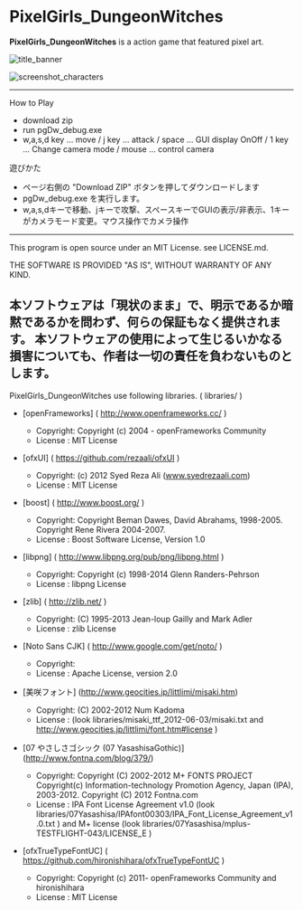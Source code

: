 PixelGirls_DungeonWitches
===========================

**PixelGirls_DungeonWitches** is a action game that featured pixel art.


![title_banner](https://github.com/doc1oo/PixelGirls_DungeonWitches/wiki/img/title_banner.png)

![screenshot_characters](https://github.com/doc1oo/PixelGirls_DungeonWitches/wiki/img/screenshot_char.png)

---

How to Play

- download zip
- run pgDw_debug.exe
- w,a,s,d key ... move / j key ... attack / space ... GUI display OnOff / 1 key ... Change camera mode / mouse ... control camera

遊びかた
- ページ右側の "Download ZIP" ボタンを押してダウンロードします
- pgDw_debug.exe を実行します。
- w,a,s,dキーで移動、jキーで攻撃、スペースキーでGUIの表示/非表示、1キーがカメラモード変更。マウス操作でカメラ操作

---

This program is open source under an MIT License. see LICENSE.md.

THE SOFTWARE IS PROVIDED "AS IS", WITHOUT WARRANTY OF ANY KIND.

本ソフトウェアは「現状のまま」で、明示であるか暗黙であるかを問わず、何らの保証もなく提供されます。 本ソフトウェアの使用によって生じるいかなる損害についても、作者は一切の責任を負わないものとします。
---

PixelGirls_DungeonWitches use following libraries. ( libraries/ )

* [openFrameworks] ( http://www.openframeworks.cc/ )
  - Copyright: Copyright (c) 2004 - openFrameworks Community
  - License  : MIT License

* [ofxUI] ( https://github.com/rezaali/ofxUI )
  - Copyright: (c) 2012 Syed Reza Ali (www.syedrezaali.com)
  - License  : MIT License

* [boost] ( http://www.boost.org/ )
  - Copyright: Copyright Beman Dawes, David Abrahams, 1998-2005. Copyright Rene Rivera 2004-2007.
  - License  : Boost Software License, Version 1.0

* [libpng] ( http://www.libpng.org/pub/png/libpng.html )
  - Copyright: Copyright (c) 1998-2014 Glenn Randers-Pehrson
  - License  : libpng License

* [zlib] ( http://zlib.net/ )
  - Copyright:  (C) 1995-2013 Jean-loup Gailly and Mark Adler
  - License  : zlib License

* [Noto Sans CJK] ( http://www.google.com/get/noto/ )
  - Copyright: 
  - License  : Apache License, version 2.0 

* [美咲フォント] (http://www.geocities.jp/littlimi/misaki.htm)
  - Copyright: (C) 2002-2012 Num Kadoma
  - License  : (look libraries/misaki_ttf_2012-06-03/misaki.txt and http://www.geocities.jp/littlimi/font.htm#license )

* [07 やさしさゴシック (07 YasashisaGothic)] (http://www.fontna.com/blog/379/)
  - Copyright: Copyright (C) 2002-2012 M+ FONTS PROJECT
               Copyright(c) Information-technology Promotion Agency, Japan (IPA), 2003-2012.
               Copyright (C) 2012 Fontna.com
  - License  : IPA Font License Agreement v1.0 (look libraries/07Yasashisa/IPAfont00303/IPA_Font_License_Agreement_v1.0.txt )
               and M+ license (look libraries/07Yasashisa/mplus-TESTFLIGHT-043/LICENSE_E )

* [ofxTrueTypeFontUC] ( https://github.com/hironishihara/ofxTrueTypeFontUC )
  - Copyright: Copyright (c) 2011- openFrameworks Community and hironishihara
  - License  : MIT License
